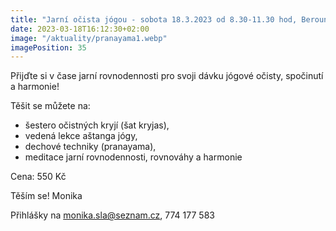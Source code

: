 ```yaml
---
title: "Jarní očista jógou - sobota 18.3.2023 od 8.30-11.30 hod, Beroun"
date: 2023-03-18T16:12:30+02:00
image: "/aktuality/pranayama1.webp"
imagePosition: 35
---
```


Přijďte si v čase jarní rovnodennosti pro svoji dávku jógové očisty, spočinutí a harmonie!

Těšit se můžete na:

- šestero očistných kryjí (šat kryjas),
- vedená lekce aštanga jógy,
- dechové techniky (pranayama),
- meditace jarní rovnodennosti, rovnováhy a harmonie

<!--more-->

Cena: 550 Kč

Těším se!
Monika

Přihlášky na monika.sla@seznam.cz, 774 177 583
